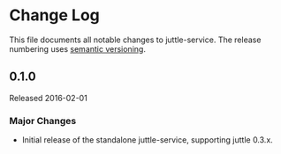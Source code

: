 # Change Log
This file documents all notable changes to juttle-service. The release numbering uses [semantic versioning](http://semver.org).

## 0.1.0
Released 2016-02-01

### Major Changes
- Initial release of the standalone juttle-service, supporting juttle 0.3.x.
